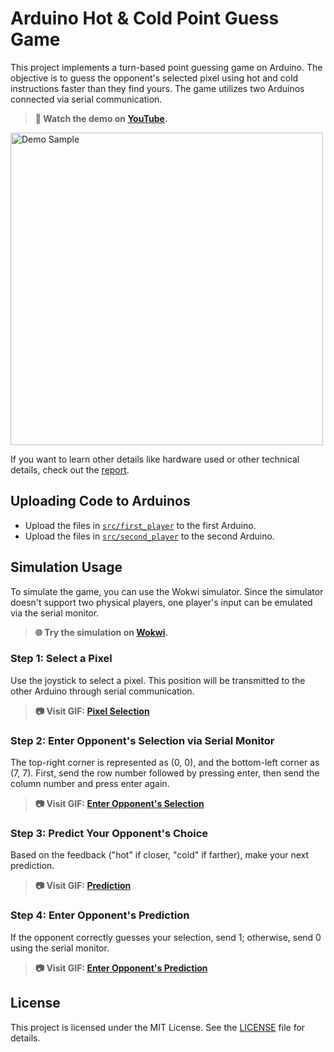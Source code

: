 # Arduino Hot & Cold Point Guess Game

This project implements a turn-based point guessing game on Arduino. The objective is to guess the opponent's selected pixel using hot and cold instructions faster than they find yours. The game utilizes two Arduinos connected via serial communication.

> **🎥 Watch the demo on [YouTube](https://www.youtube.com/watch?v=zoDZ3X8Gaco&feature=youtu.be).**

<a href="https://www.youtube.com/watch?v=zoDZ3X8Gaco&feature=youtu.be">
    <img src="assets/images/demo_sample_image.png" alt="Demo Sample" width="500"/>
</a>

If you want to learn other details like hardware used or other technical details, check out the [report](report/report.pdf).

## Uploading Code to Arduinos

- Upload the files in [`src/first_player`](src/first_player) to the first Arduino.
- Upload the files in [`src/second_player`](src/second_player) to the second Arduino.

## Simulation Usage

To simulate the game, you can use the Wokwi simulator. Since the simulator doesn't support two physical players, one player's input can be emulated via the serial monitor.

> **🌐 Try the simulation on [Wokwi](https://wokwi.com/projects/408512621518631937).**

### Step 1: Select a Pixel

Use the joystick to select a pixel. This position will be transmitted to the other Arduino through serial communication.

> **📷 Visit GIF: [Pixel Selection](assets/gifs/pixel_selection.gif)**

### Step 2: Enter Opponent's Selection via Serial Monitor

The top-right corner is represented as (0, 0), and the bottom-left corner as (7, 7). First, send the row number followed by pressing enter, then send the column number and press enter again.

> **📷 Visit GIF: [Enter Opponent's Selection](assets/gifs/enter_opponent.gif)**

### Step 3: Predict Your Opponent's Choice

Based on the feedback ("hot" if closer, "cold" if farther), make your next prediction.

> **📷 Visit GIF: [Prediction](assets/gifs/prediction.gif)**

### Step 4: Enter Opponent's Prediction

If the opponent correctly guesses your selection, send 1; otherwise, send 0 using the serial monitor.

> **📷 Visit GIF: [Enter Opponent's Prediction](assets/gifs/enter_opponents_prediction.gif)**

## License

This project is licensed under the MIT License. See the [LICENSE](LICENSE) file for details.
